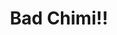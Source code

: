 ---
title: Bad Chimi!!
adaptedFrom: Bad Chimi!!
sources:
  - sourceType: bilibili
    bvid: BV1vcGwzCEBX
---